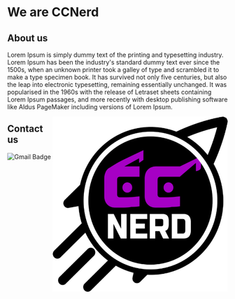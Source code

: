 
# We are CCNerd

## About us

 Lorem Ipsum is simply dummy text of the printing and typesetting industry. Lorem Ipsum has been the industry's standard dummy text ever since the 1500s, when an unknown printer took a galley of type and scrambled it to make a type specimen book. It has survived not only five centuries, but also the leap into electronic typesetting, remaining essentially unchanged. It was popularised in the 1960s with the release of Letraset sheets containing Lorem Ipsum passages, and more recently with desktop publishing software like Aldus PageMaker including versions of Lorem Ipsum.
 
 <img align="right" width="400" height="400" src="https://github.com/CCNerd/CCNerd/blob/main/Subtract.png?raw=true">

## Contact us


![Gmail Badge](https://img.shields.io/badge/-Gmail-c14438?style=flat-square&logo=Gmail&logoColor=white&)



